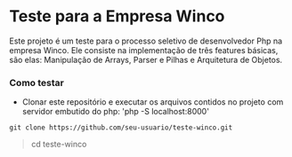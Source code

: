 # Teste para a Empresa Winco
Este projeto é um teste para o processo seletivo de desenvolvedor Php na empresa Winco. Ele consiste na implementação de três features básicas, são elas: Manipulação de Arrays, Parser e Pilhas e Arquitetura de Objetos.

### Como testar
- Clonar este repositório e executar os arquivos contidos no projeto com servidor embutido do php: 'php -S localhost:8000'

```
git clone https://github.com/seu-usuario/teste-winco.git
```

> cd teste-winco

